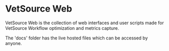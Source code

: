 # VetSource Web
VetSource Web is the collection of web interfaces and user scripts made for VetSource Workflow optimization and metrics capture.

The 'docs' folder has the live hosted files which can be accessed by anyone.
